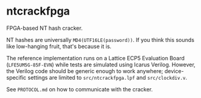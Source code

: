 # ntcrackfpga

FPGA-based NT hash cracker.

NT hashes are universally `MD4(UTF16LE(password))`. If you think this sounds like low-hanging fruit, that's because it is.

The reference implementation runs on a Lattice ECP5 Evaluation Board (`LFE5UM5G-85F-EVN`) while tests are simulated using Icarus Verilog. However, the Verilog code should be generic enough to work anywhere; device-specific settings are limited to `src/ntcrackfpga.lpf` and `src/clockdiv.v`.

See `PROTOCOL.md` on how to communicate with the cracker.
